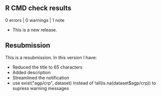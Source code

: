 ## R CMD check results

0 errors | 0 warnings | 1 note

* This is a new release.

## Resubmission
This is a resubmission. In this version I have:
- Reduced the title to 65 characters
- Added description
- Streamlined the notification
- use exist("agp/crp", dataset) instead of !all(is.na(dataset$agp/crp)) to supress warning messages
